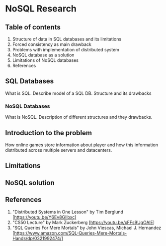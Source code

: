 # NoSQL Research

## Table of contents

 1. Structure of data in SQL databases and its limitations
 2. Forced consistency as main drawback
 3. Problems with implementation of distributed system
 4. NoSQL database as a solution
 5. Limitations of NoSQL databases
 6. References
 

## SQL Databases

What is SQL. Describe model of a SQL DB. Structure and its drawbacks

### NoSQL Databases

What is NoSQL. Description of different structures and they drawbacks.

## Introduction to the problem

How online games store information about player and how this information distributed across multiple servers and datacenters.

## Limitations

## NoSQL solution
 

## References

 1. "Distributed Systems in One Lesson" by Tim Berglund [https://youtu.be/Y6Ev8GIlbxc]
 2. "CS50 Lecture" by Mark Zuckerberg [https://youtu.be/xFFs9UgOAlE]
 3. "SQL Queries For Mere Mortals" by John Viescas, Michael J. Hernandez [https://www.amazon.com/SQL-Queries-Mere-Mortals-Hands/dp/0321992474/]
